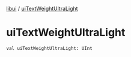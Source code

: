 [libui](index.md) / [uiTextWeightUltraLight](./ui-text-weight-ultra-light.md)

# uiTextWeightUltraLight

`val uiTextWeightUltraLight: UInt`